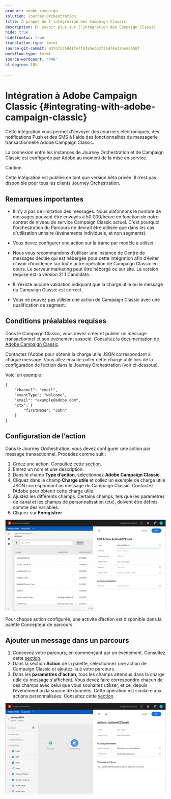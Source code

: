 ```yaml
---
product: adobe campaign
solution: Journey Orchestration
title: A propos de l’intégration des Campaign Classic
description: En savoir plus sur l’intégration des Campaign Classic
hide: true
hidefromtoc: true
translation-type: tm+mt
source-git-commit: 937b7235d41fe7f0395e303736974e32eea8558f
workflow-type: tm+mt
source-wordcount: '440'
ht-degree: 10%

---
```



# Intégration à Adobe Campaign Classic {#integrating-with-adobe-campaign-classic}

Cette intégration vous permet d&#39;envoyer des courriers électroniques, des notifications Push et des SMS à l&#39;aide des fonctionnalités de messagerie transactionnelle Adobe Campaign Classic.

La connexion entre les instances de Journey Orchestration et de Campaign Classic est configurée par Adobe au moment de la mise en service.

>[!CAUTION]
>
> Cette intégration est publiée en tant que version bêta privée. Il n’est pas disponible pour tous les clients Journey Orchestration.

## Remarques importantes        

* Il n&#39;y a pas de limitation des messages. Nous plafonnons le nombre de messages pouvant être envoyés à 50 000/heure en fonction de notre contrat de niveau de service Campaign Classic actuel. C&#39;est pourquoi l&#39;orchestration du Parcours ne devrait être utilisée que dans les cas d&#39;utilisation unitaire (événements individuels, et non segments).

* Vous devez configurer une action sur la trame par modèle à utiliser.

* Nous vous recommandons d’utiliser une instance de Centre de messages dédiée qui est hébergée pour cette intégration afin d’éviter d’avoir d’incidence sur toute autre opération de Campaign Classic en cours. Le serveur marketing peut être hébergé ou sur site. La version requise est la version 21.1 Candidate.

* Il n’existe aucune validation indiquant que la charge utile ou le message du Campaign Classic est correct.

* Vous ne pouvez pas utiliser une action de Campaign Classic avec une qualification de segment.

## Conditions préalables requises

Dans le Campaign Classic, vous devez créer et publier un message transactionnel et son événement associé. Consultez la [documentation de Adobe Campaign Classic](https://experienceleague.adobe.com/docs/campaign-classic/using/transactional-messaging/introduction/about-transactional-messaging.html#transactional-messaging).

Contactez l’Adobe pour obtenir la charge utile JSON correspondant à chaque message. Vous allez ensuite coller cette charge utile lors de la configuration de l’action dans le Journey Orchestration (voir ci-dessous).

Voici un exemple :

```
{
    "channel": "email",
    "eventType": "welcome",
    "email": "example@adobe.com",
    "ctx": {
        "firstName": "John"
    }
}
```

## Configuration de l’action

Dans le Journey Orchestration, vous devez configurer une action par message transactionnel. Procédez comme suit :

1. Créez une action. Consultez cette [section](../action/action.md).
1. Entrez un nom et une description.
1. Dans le champ **Type d’action**, sélectionnez **Adobe Campaign Classic**.
1. Cliquez dans le champ **Charge utile** et collez un exemple de charge utile JSON correspondant au message du Campaign Classic. Contactez l’Adobe pour obtenir cette charge utile.
1. Ajustez les différents champs. Certains champs, tels que les paramètres de canal et les champs de personnalisation (ctx), doivent être définis comme des variables.
1. Cliquez sur **Enregistrer**.

![](../assets/accintegration1.png)

Pour chaque action configurée, une activité d’action est disponible dans la palette Concepteur de parcours.

## Ajouter un message dans un parcours

1. Concevez votre parcours, en commençant par un événement. Consultez cette [section](../building-journeys/journey.md).
1. Dans la section **Action** de la palette, sélectionnez une action de Campaign Classic et ajoutez-la à votre parcours.
1. Dans les **paramètres d&#39;action**, tous les champs attendus dans la charge utile du message s&#39;affichent. Vous devez faire correspondre chacun de ces champs avec celui que vous souhaitez utiliser, et ce, depuis l’événement ou la source de données. Cette opération est similaire aux actions personnalisées. Consultez cette [section](../building-journeys/using-custom-actions.md).

![](../assets/accintegration2.png)

